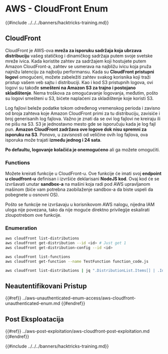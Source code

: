 # AWS - CloudFront Enum

{{#include ../../../banners/hacktricks-training.md}}

## CloudFront

CloudFront je AWS-ova **mreža za isporuku sadržaja koja ubrzava distribuciju** vašeg statičkog i dinamičkog sadržaja putem svoje svetske mreže ivica. Kada koristite zahtev za sadržajem koji hostujete putem Amazon CloudFront-a, zahtev se usmerava na najbližu ivicu koja pruža najnižu latenciju za najbolju performansu. Kada su **CloudFront pristupni logovi** omogućeni, možete zabeležiti zahtev svakog korisnika koji traži pristup vašem veb sajtu i distribuciji. Kao i kod S3 pristupnih logova, ovi logovi su takođe **smešteni na Amazon S3 za trajno i postojano skladištenje**. Nema troškova za omogućavanje logovanja, međutim, pošto su logovi smešteni u S3, bićete naplaćeni za skladištenje koje koristi S3.

Log fajlovi beleže podatke tokom određenog vremenskog perioda i zavisno od broja zahteva koje Amazon CloudFront primi za tu distribuciju, zavisiće i broj generisanih log fajlova. Važno je znati da se ovi log fajlovi ne kreiraju ili ne pišu na S3. S3 je jednostavno mesto gde se isporučuju kada je log fajl pun. **Amazon CloudFront zadržava ove logove dok nisu spremni za isporuku na S3**. Ponovo, u zavisnosti od veličine ovih log fajlova, ova isporuka može trajati **između jednog i 24 sata**.

**Po defaultu, logovanje kolačića je onemogućeno** ali ga možete omogućiti.

### Functions

Možete kreirati funkcije u CloudFront-u. Ove funkcije će imati svoj **endpoint u cloudfront-u** definisan i izvršiće deklarisani **NodeJS kod**. Ovaj kod će se izvršavati unutar **sandbox-a** na mašini koja radi pod AWS upravljanom mašinom (biće vam potrebna zaobilaženje sandbox-a da biste uspeli da pobegnete u osnovni OS).

Pošto se funkcije ne izvršavaju u korisnikovom AWS nalogu, nijedna IAM uloga nije povezana, tako da nije moguće direktno privilegije eskalirati zloupotrebom ove funkcije.

### Enumeration
```bash
aws cloudfront list-distributions
aws cloudfront get-distribution --id <id> # Just get 1
aws cloudfront get-distribution-config --id <id>

aws cloudfront list-functions
aws cloudfront get-function --name TestFunction function_code.js

aws cloudfront list-distributions | jq ".DistributionList.Items[] | .Id, .Origins.Items[].Id, .Origins.Items[].DomainName, .AliasICPRecordals[].CNAME"
```
## Neautentifikovani Pristup

{{#ref}}
../aws-unauthenticated-enum-access/aws-cloudfront-unauthenticated-enum.md
{{#endref}}

## Post Eksploatacija

{{#ref}}
../aws-post-exploitation/aws-cloudfront-post-exploitation.md
{{#endref}}

{{#include ../../../banners/hacktricks-training.md}}
